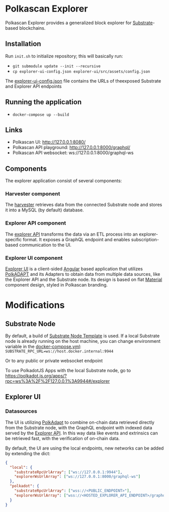 # Polkascan Explorer

Polkascan Explorer provides a generalized block explorer for 
[Substrate](https://github.com/paritytech/substrate)-based blockchains.

## Installation
Run `init.sh` to initialize repository; this will basically run:
  * `git submodule update --init --recursive`  
  * `cp explorer-ui-config.json explorer-ui/src/assets/config.json`

The [explorer-ui-config.json](https://github.com/polkascan/explorer/blob/main/explorer-ui-config.json) file contains 
the URLs of theexposed Substrate and Explorer API endpoints

## Running the application
* `docker-compose up --build`

## Links
* Polkascan UI: http://127.0.0.1:8080/
* Polkascan API playground: http://127.0.0.1:8000/graphql/
* Polkascan API websocket: ws://127.0.0.1:8000/graphql-ws

## Components

The explorer application consist of several components:

### Harvester component

The [harvester](https://github.com/polkascan/harvester) retrieves data from the connected 
Substrate node and stores it into a MySQL (by default) database.

### Explorer API component

The [explorer API](https://github.com/polkascan/explorer-api) transforms the data via an ETL process into an 
explorer-specific format. It exposes a GraphQL endpoint and enables subscription-based communication to the UI.

### Explorer UI component

[Explorer UI](https://github.com/polkascan/explorer-ui) is a client-sided [Angular](https://angular.io/) based application that utilizes 
[PolkADAPT](https://github.com/polkascan/polkadapt) and its Adapters to obtain data from multiple data sources, like 
the Explorer API and the Substrate node. Its design is based on flat [Material](https://material.angular.io/) component 
design, styled in Polkascan branding.

# Modifications

## Substrate Node
By default, a build of [Substrate Node Template](https://github.com/substrate-developer-hub/substrate-node-template) is 
used. If a local Substrate node is already running on the host machine, you can change
environment variable in the [docker-compose.yml](https://github.com/polkascan/explorer/blob/main/docker-compose.yml#L15):
`SUBSTRATE_RPC_URL=ws://host.docker.internal:9944`

Or to any public or private websocket endpoint

To use PolkadotJS Apps with the local Substrate node, go to https://polkadot.js.org/apps/?rpc=ws%3A%2F%2F127.0.0.1%3A9944#/explorer

## Explorer UI 

### Datasources

The UI is utilizing [PolkAdapt](https://github.com/polkascan/polkadapt) to combine on-chain data retrieved directly from the Substrate node, with the GraphQL endpoint with indexed data served by the [Explorer API](https://github.com/polkascan/explorer-api). In this way data like events and extrinsics can be retrieved fast, with the verification of on-chain data.


By default, the UI are using the local endpoints, new networks can be added by extending the dict:

```json
{
  "local": {
    "substrateRpcUrlArray": ["ws://127.0.0.1:9944"],
    "explorerWsUrlArray": ["ws://127.0.0.1:8000/graphql-ws"]
  },
  "polkadot": {
    "substrateRpcUrlArray": ["wss://<PUBLIC_ENDPOINT>"],
    "explorerWsUrlArray": ["wss://<HOSTED_EXPLORER_API_ENDPOINT>/graphql-ws"]
  }
}
```
